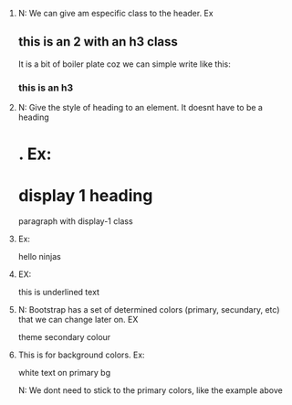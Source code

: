 1. <!--  heading tags -->

   N: We can give am especific class to the header. Ex
     <h2 class="h3">this is an 2 with an h3 class</h2>
   It is a bit of boiler plate coz we can simple write like this:
     <h3>this is an h3</h3>

2. <!-- display headings -->

   N: Give the style of heading to an element. It doesnt have to be a heading <h1>. Ex:
   <h1 class="display-1">display 1 heading</h1>
   <p class="display-1">paragraph with display-1 class</p>

3. <!-- lead text & alignment -->

   Ex:
   <p class="lead text-center">hello ninjas</p>

4. <!-- text decoration & font weight -->

   EX:
    <p class="text-decoration-underline">this is underlined text</p>

5. <!-- text colours -->

   N: Bootstrap has a set of determined colors (primary, secundary, etc) that we can change later on. EX
   <p class="text-secondary">theme secondary colour</p>

6. <!-- bg colors -->
   This is for background colors. Ex:
    <p class="text-white bg-primary">white text on primary bg</p>
    N: We dont need to stick to the primary colors, like the example above
